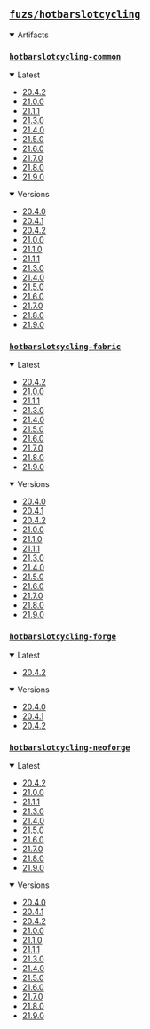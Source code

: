 ## [`fuzs/hotbarslotcycling`](.)

<details open>
<summary>Artifacts</summary>

### [`hotbarslotcycling-common`](./hotbarslotcycling-common)
<details open>
<summary>Latest</summary>

- [20.4.2](./hotbarslotcycling-common/20.4.2)
- [21.0.0](./hotbarslotcycling-common/21.0.0)
- [21.1.1](./hotbarslotcycling-common/21.1.1)
- [21.3.0](./hotbarslotcycling-common/21.3.0)
- [21.4.0](./hotbarslotcycling-common/21.4.0)
- [21.5.0](./hotbarslotcycling-common/21.5.0)
- [21.6.0](./hotbarslotcycling-common/21.6.0)
- [21.7.0](./hotbarslotcycling-common/21.7.0)
- [21.8.0](./hotbarslotcycling-common/21.8.0)
- [21.9.0](./hotbarslotcycling-common/21.9.0)
</details>

<details open>
<summary>Versions</summary>

- [20.4.0](./hotbarslotcycling-common/20.4.0)
- [20.4.1](./hotbarslotcycling-common/20.4.1)
- [20.4.2](./hotbarslotcycling-common/20.4.2)
- [21.0.0](./hotbarslotcycling-common/21.0.0)
- [21.1.0](./hotbarslotcycling-common/21.1.0)
- [21.1.1](./hotbarslotcycling-common/21.1.1)
- [21.3.0](./hotbarslotcycling-common/21.3.0)
- [21.4.0](./hotbarslotcycling-common/21.4.0)
- [21.5.0](./hotbarslotcycling-common/21.5.0)
- [21.6.0](./hotbarslotcycling-common/21.6.0)
- [21.7.0](./hotbarslotcycling-common/21.7.0)
- [21.8.0](./hotbarslotcycling-common/21.8.0)
- [21.9.0](./hotbarslotcycling-common/21.9.0)
</details>

### [`hotbarslotcycling-fabric`](./hotbarslotcycling-fabric)
<details open>
<summary>Latest</summary>

- [20.4.2](./hotbarslotcycling-fabric/20.4.2)
- [21.0.0](./hotbarslotcycling-fabric/21.0.0)
- [21.1.1](./hotbarslotcycling-fabric/21.1.1)
- [21.3.0](./hotbarslotcycling-fabric/21.3.0)
- [21.4.0](./hotbarslotcycling-fabric/21.4.0)
- [21.5.0](./hotbarslotcycling-fabric/21.5.0)
- [21.6.0](./hotbarslotcycling-fabric/21.6.0)
- [21.7.0](./hotbarslotcycling-fabric/21.7.0)
- [21.8.0](./hotbarslotcycling-fabric/21.8.0)
- [21.9.0](./hotbarslotcycling-fabric/21.9.0)
</details>

<details open>
<summary>Versions</summary>

- [20.4.0](./hotbarslotcycling-fabric/20.4.0)
- [20.4.1](./hotbarslotcycling-fabric/20.4.1)
- [20.4.2](./hotbarslotcycling-fabric/20.4.2)
- [21.0.0](./hotbarslotcycling-fabric/21.0.0)
- [21.1.0](./hotbarslotcycling-fabric/21.1.0)
- [21.1.1](./hotbarslotcycling-fabric/21.1.1)
- [21.3.0](./hotbarslotcycling-fabric/21.3.0)
- [21.4.0](./hotbarslotcycling-fabric/21.4.0)
- [21.5.0](./hotbarslotcycling-fabric/21.5.0)
- [21.6.0](./hotbarslotcycling-fabric/21.6.0)
- [21.7.0](./hotbarslotcycling-fabric/21.7.0)
- [21.8.0](./hotbarslotcycling-fabric/21.8.0)
- [21.9.0](./hotbarslotcycling-fabric/21.9.0)
</details>

### [`hotbarslotcycling-forge`](./hotbarslotcycling-forge)
<details open>
<summary>Latest</summary>

- [20.4.2](./hotbarslotcycling-forge/20.4.2)
</details>

<details open>
<summary>Versions</summary>

- [20.4.0](./hotbarslotcycling-forge/20.4.0)
- [20.4.1](./hotbarslotcycling-forge/20.4.1)
- [20.4.2](./hotbarslotcycling-forge/20.4.2)
</details>

### [`hotbarslotcycling-neoforge`](./hotbarslotcycling-neoforge)
<details open>
<summary>Latest</summary>

- [20.4.2](./hotbarslotcycling-neoforge/20.4.2)
- [21.0.0](./hotbarslotcycling-neoforge/21.0.0)
- [21.1.1](./hotbarslotcycling-neoforge/21.1.1)
- [21.3.0](./hotbarslotcycling-neoforge/21.3.0)
- [21.4.0](./hotbarslotcycling-neoforge/21.4.0)
- [21.5.0](./hotbarslotcycling-neoforge/21.5.0)
- [21.6.0](./hotbarslotcycling-neoforge/21.6.0)
- [21.7.0](./hotbarslotcycling-neoforge/21.7.0)
- [21.8.0](./hotbarslotcycling-neoforge/21.8.0)
- [21.9.0](./hotbarslotcycling-neoforge/21.9.0)
</details>

<details open>
<summary>Versions</summary>

- [20.4.0](./hotbarslotcycling-neoforge/20.4.0)
- [20.4.1](./hotbarslotcycling-neoforge/20.4.1)
- [20.4.2](./hotbarslotcycling-neoforge/20.4.2)
- [21.0.0](./hotbarslotcycling-neoforge/21.0.0)
- [21.1.0](./hotbarslotcycling-neoforge/21.1.0)
- [21.1.1](./hotbarslotcycling-neoforge/21.1.1)
- [21.3.0](./hotbarslotcycling-neoforge/21.3.0)
- [21.4.0](./hotbarslotcycling-neoforge/21.4.0)
- [21.5.0](./hotbarslotcycling-neoforge/21.5.0)
- [21.6.0](./hotbarslotcycling-neoforge/21.6.0)
- [21.7.0](./hotbarslotcycling-neoforge/21.7.0)
- [21.8.0](./hotbarslotcycling-neoforge/21.8.0)
- [21.9.0](./hotbarslotcycling-neoforge/21.9.0)
</details>

</details>
